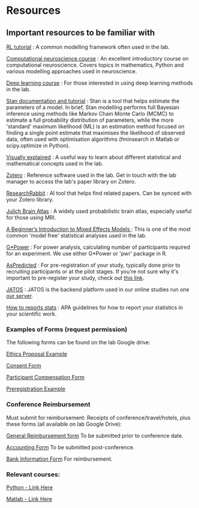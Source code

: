 # Resources

## Important resources to be familiar with

[RL tutorial](https://www.denoudenlab.org/resources-2) : A common modelling framework often used in the lab.

[Computational neuroscience course](https://compneuro.neuromatch.io/tutorials/intro.html) : An excellent introductory course on computational neuroscience. Covers topics in mathematics, Python and various modelling approaches used in neuroscience.

[Deep learning course](https://deeplearning.neuromatch.io/tutorials/intro.html) : For those interested in using deep learning methods in the lab.

[Stan documentation and tutorial](https://mc-stan.org/learn-stan/tutorials.html) : Stan is a tool that helps estimate the parameters of a model. In brief, Stan modelling performs full Bayesian inference using methods like Markov Chain Monte Carlo (MCMC) to estimate a full probability distribution of parameters, while the more 'standard' maximum likelihood (ML) is an estimation method focused on finding a single point estimate that maximises the likelihood of observed data, often used with optimisation algorithms (fminsearch in Matlab or scipy.optimize in Python).

[Visually explained](https://setosa.io/ev/) : A useful way to learn about different statistical and mathematical concepts used in the lab.

[Zotero](https://www.zotero.org/) : Reference software used in the lab. Get in touch with the lab manager to access the lab's paper library on Zotero.

[ResearchRabbit](https://www.researchrabbit.ai/) : AI tool that helps find related papers. Can be synced with your Zotero library.

[Julich Brain Atlas](https://julich-brain-atlas.de/atlas/probabilistic-maps) : A widely used probabilistic brain atlas, especially useful for those using MRI.

[A Beginner’s Introduction to Mixed Effects Models ](https://meghan.rbind.io/blog/2022-06-28-a-beginners-guide-to-mixed-effects-models/) : This is one of the most common 'model free' statistical analyses used in the lab.

[G*Power](https://www.psychologie.hhu.de/arbeitsgruppen/allgemeine-psychologie-und-arbeitspsychologie/gpower) : For power analysis, calculating number of participants required for an experiment. We use either G*Power or 'pwr' package in R.

[AsPredicted](https://aspredicted.org/index.php) : For pre-registration of your study, typically done prior to recruiting participants or at the pilot stages. If you're not sure why it's important to pre-register your study, check out [this link](https://www.cos.io/initiatives/prereg).

[JATOS](https://www.jatos.org/Installation.html) : JATOS is the backend platform used in our online studies run one [our server](https://jatos.psyact.org/jatos/signin). 

[How to reports stats](../docs/assets/reporting_stats1.pdf) : APA guidelines for how to report your statistics in your scientific work.

### Examples of Forms (request permission)

The following forms can be found on the lab Google drive: 

[Ethics Proposal Example](https://drive.google.com/drive/u/2/folders/1rlS23RsjcKAfWC5a343TqONbQo3ZAVwk)

[Consent Form](https://drive.google.com/drive/u/2/folders/1rlS23RsjcKAfWC5a343TqONbQo3ZAVwk)

[Participant Compensation Form](https://drive.google.com/drive/u/2/folders/1rlS23RsjcKAfWC5a343TqONbQo3ZAVwk)

[Preregistration Example](https://drive.google.com/drive/u/2/folders/1rlS23RsjcKAfWC5a343TqONbQo3ZAVwk)

### Conference Reimbursement

Must submit for reimbursement: Receipts of conference/travel/hotels, plus these forms (all available on lab Google Drive):

[General Reimbursement form](https://hrweb.tau.ac.il/sites/hr.tau.ac.il/files/media_server/human-resources/Travel/student_toar_travel_request.pdf) To be submitted prior to conference date.

[Accounting Form](https://hrweb.tau.ac.il/sites/hr.tau.ac.il/files/media_server/human-resources/Travel/report.pdf) To be submitted post-conference.

[Bank Information Form](https://drive.google.com/drive/u/2/folders/1vV76oRzBs1z1TG_L0RmcA-8PzZlTI18T) For reimbursement.


### Relevant courses:
        
[Python - Link Here](https://www.codecademy.com/learn/learn-python)

[Matlab - Link Here](https://www.mathworks.com/products/matlab.html)
